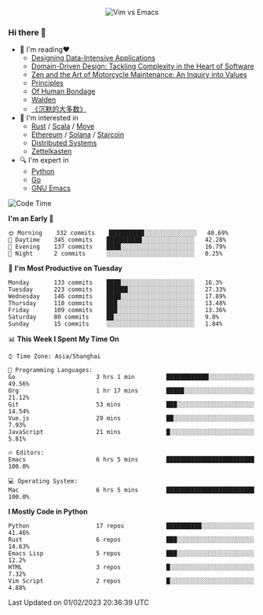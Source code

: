 <p align="center">
    <img src="https://gist.githubusercontent.com/coldnight/e696baffb094e71c96cb302118878eae/raw/40ea5053a6f66cc65f90f437e4173497da225958/banner.gif" alt="Vim vs Emacs" />
</p>

### Hi there 👋

- 📖 I'm reading❤️
    + [Designing Data-Intensive Applications](https://www.oreilly.com/library/view/designing-data-intensive-applications/9781491903063/)
    + [Domain-Driven Design: Tackling Complexity in the Heart of Software](https://www.dddcommunity.org/book/evans_2003/)
    + [Zen and the Art of Motorcycle Maintenance: An Inquiry into Values](https://en.wikipedia.org/wiki/Zen_and_the_Art_of_Motorcycle_Maintenance)
    + [Principles](https://www.principles.com/)
    + [Of Human Bondage](https://en.wikipedia.org/wiki/Of_Human_Bondage)
    + [Walden](https://en.wikipedia.org/wiki/Walden)
    + [《沉默的大多数》](https://en.wikipedia.org/wiki/Silent_majority)
- 🌱 I'm interested in
    + [Rust](https://www.rust-lang.org/) / [Scala](https://www.scala-lang.org/) / [Move](https://github.com/move-language/move/)
    + [Ethereum](https://ethereum.org/en/) / [Solana](https://solana.com/) / [Starcoin](https://github.com/starcoinorg/starcoin)
	+ [Distributed Systems](https://www.linuxzen.com/notes/topics/20200320174417_%E5%88%86%E5%B8%83%E5%BC%8F/)
	+ [Zettelkasten](https://www.linuxzen.com/notes/notes/20220120080920-slip_box/)
- 🔍 I'm expert in
    + [Python](https://www.python.org/)
    + [Go](https://go.dev/)
    + [GNU Emacs](https://www.gnu.org/software/emacs/)

<!--START_SECTION:waka-->
![Code Time](http://img.shields.io/badge/Code%20Time-1%2C868%20hrs%2015%20mins-blue)

**I'm an Early 🐤** 

```text
🌞 Morning    332 commits    ██████████░░░░░░░░░░░░░░░   40.69% 
🌆 Daytime    345 commits    ██████████░░░░░░░░░░░░░░░   42.28% 
🌃 Evening    137 commits    ████░░░░░░░░░░░░░░░░░░░░░   16.79% 
🌙 Night      2 commits      ░░░░░░░░░░░░░░░░░░░░░░░░░   0.25%

```
📅 **I'm Most Productive on Tuesday** 

```text
Monday       133 commits    ████░░░░░░░░░░░░░░░░░░░░░   16.3% 
Tuesday      223 commits    ██████░░░░░░░░░░░░░░░░░░░   27.33% 
Wednesday    146 commits    ████░░░░░░░░░░░░░░░░░░░░░   17.89% 
Thursday     110 commits    ███░░░░░░░░░░░░░░░░░░░░░░   13.48% 
Friday       109 commits    ███░░░░░░░░░░░░░░░░░░░░░░   13.36% 
Saturday     80 commits     ██░░░░░░░░░░░░░░░░░░░░░░░   9.8% 
Sunday       15 commits     ░░░░░░░░░░░░░░░░░░░░░░░░░   1.84%

```


📊 **This Week I Spent My Time On** 

```text
⌚︎ Time Zone: Asia/Shanghai

💬 Programming Languages: 
Go                       3 hrs 1 min         ████████████░░░░░░░░░░░░░   49.56% 
Org                      1 hr 17 mins        █████░░░░░░░░░░░░░░░░░░░░   21.12% 
Git                      53 mins             ███░░░░░░░░░░░░░░░░░░░░░░   14.54% 
Vue.js                   29 mins             ██░░░░░░░░░░░░░░░░░░░░░░░   7.93% 
JavaScript               21 mins             █░░░░░░░░░░░░░░░░░░░░░░░░   5.81%

🔥 Editors: 
Emacs                    6 hrs 5 mins        █████████████████████████   100.0%

💻 Operating System: 
Mac                      6 hrs 5 mins        █████████████████████████   100.0%

```

**I Mostly Code in Python** 

```text
Python                   17 repos            ██████████░░░░░░░░░░░░░░░   41.46% 
Rust                     6 repos             ███░░░░░░░░░░░░░░░░░░░░░░   14.63% 
Emacs Lisp               5 repos             ███░░░░░░░░░░░░░░░░░░░░░░   12.2% 
HTML                     3 repos             █░░░░░░░░░░░░░░░░░░░░░░░░   7.32% 
Vim Script               2 repos             █░░░░░░░░░░░░░░░░░░░░░░░░   4.88%

```



 Last Updated on 01/02/2023 20:36:39 UTC
<!--END_SECTION:waka-->

